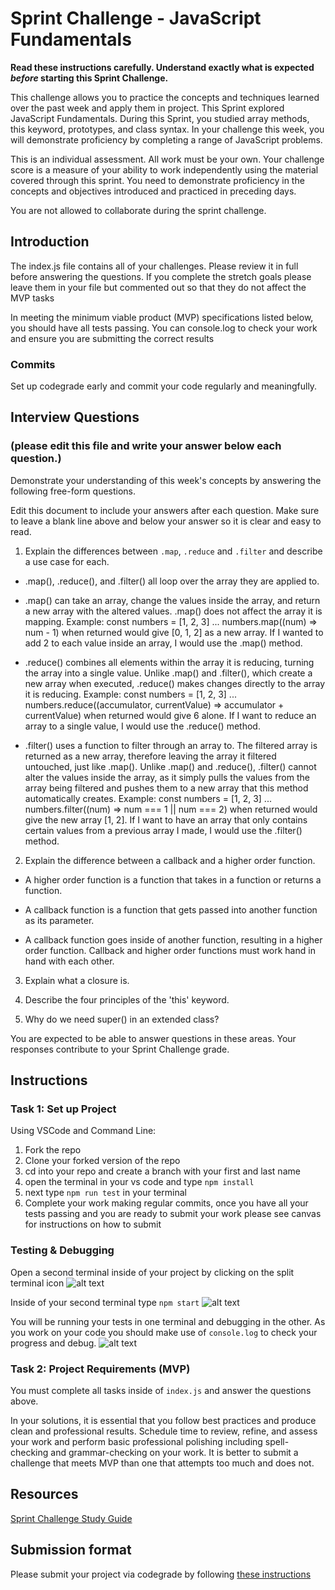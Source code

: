 # Sprint Challenge - JavaScript Fundamentals

**Read these instructions carefully. Understand exactly what is expected _before_ starting this Sprint Challenge.**

This challenge allows you to practice the concepts and techniques learned over the past week and apply them in project. This Sprint explored JavaScript Fundamentals. During this Sprint, you studied array methods, this keyword, prototypes, and class syntax. In your challenge this week, you will demonstrate proficiency by completing a range of JavaScript problems.

This is an individual assessment. All work must be your own. Your challenge score is a measure of your ability to work independently using the material covered through this sprint. You need to demonstrate proficiency in the concepts and objectives introduced and practiced in preceding days.

You are not allowed to collaborate during the sprint challenge.

## Introduction

The index.js file contains all of your challenges. Please review it in full before answering the questions. If you complete the stretch goals please leave them in your file but commented out so that they do not affect the MVP tasks

In meeting the minimum viable product (MVP) specifications listed below, you should have all tests passing. You can console.log to check your work and ensure you are submitting the correct results

### Commits

Set up codegrade early and commit your code regularly and meaningfully.

## Interview Questions

### (please edit this file and write your answer below each question.)

Demonstrate your understanding of this week's concepts by answering the following free-form questions.

Edit this document to include your answers after each question. Make sure to leave a blank line above and below your answer so it is clear and easy to read.

1. Explain the differences between `.map`, `.reduce` and `.filter` and describe a use case for each.

- .map(), .reduce(), and .filter() all loop over the array they are applied to.

- .map() can take an array, change the values inside the array, and return a new array with the altered values. .map() does not affect the array it is mapping. Example: const numbers = [1, 2, 3] ... numbers.map((num) => num - 1) when returned would give [0, 1, 2] as a new array. If I wanted to add 2 to each value inside an array, I would use the .map() method.

- .reduce() combines all elements within the array it is reducing, turning the array into a single value. Unlike .map() and .filter(), which create a new array when executed, .reduce() makes changes directly to the array it is reducing. Example: const numbers = [1, 2, 3] ... numbers.reduce((accumulator, currentValue) => accumulator + currentValue) when returned would give 6 alone. If I want to reduce an array to a single value, I would use the .reduce() method.

- .filter() uses a function to filter through an array to. The filtered array is returned as a new array, therefore leaving the array it filtered untouched, just like .map(). Unlike .map() and .reduce(), .filter() cannot alter the values inside the array, as it simply pulls the values from the array being filtered and pushes them to a new array that this method automatically creates. Example: const numbers = [1, 2, 3] ... numbers.filter((num) => num === 1 || num === 2) when returned would give the new array [1, 2]. If I want to have an array that only contains certain values from a previous array I made, I would use the .filter() method.

2. Explain the difference between a callback and a higher order function.

- A higher order function is a function that takes in a function or returns a function.

- A callback function is a function that gets passed into another function as its parameter.

- A callback function goes inside of another function, resulting in a higher order function. Callback and higher order functions must work hand in hand with each other.

3. Explain what a closure is.

4. Describe the four principles of the 'this' keyword.

5. Why do we need super() in an extended class?

You are expected to be able to answer questions in these areas. Your responses contribute to your Sprint Challenge grade.

## Instructions

### Task 1: Set up Project

Using VSCode and Command Line:

1. Fork the repo
2. Clone your forked version of the repo
3. cd into your repo and create a branch with your first and last name
4. open the terminal in your vs code and type `npm install`
5. next type `npm run test` in your terminal
6. Complete your work making regular commits, once you have all your tests passing and you are ready to submit your work please see canvas for instructions on how to submit

### Testing & Debugging

Open a second terminal inside of your project by clicking on the split terminal icon
![alt text](assets/split_terminal.png "Split Terminal")

Inside of your second terminal type `npm start`
![alt text](assets/npm_start.png "type npm start")

You will be running your tests in one terminal and debugging in the other. As you work on your code you should make use of `console.log` to check your progress and debug.
![alt text](assets/tests_debug_terminal_final.png "your terminal should look like this")

### Task 2: Project Requirements (MVP)

You must complete all tasks inside of `index.js` and answer the questions above.

In your solutions, it is essential that you follow best practices and produce clean and professional results. Schedule time to review, refine, and assess your work and perform basic professional polishing including spell-checking and grammar-checking on your work. It is better to submit a challenge that meets MVP than one that attempts too much and does not.

## Resources

[Sprint Challenge Study Guide](https://www.notion.so/lambdaschool/Unit-1-Sprint-3-Study-Guide-033a9a00659a4ef98c12eb97e49a6110)

## Submission format

Please submit your project via codegrade by following [these instructions](https://www.notion.so/lambdaschool/Submitting-an-assignment-via-Code-Grade-A-Step-by-Step-Walkthrough-07bd65f5f8364e709ecb5064735ce374)
